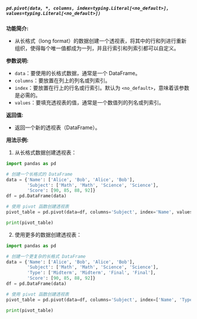 ##### `pd.pivot(data, *, columns, index=typing.Literal[<no_default>], values=typing.Literal[<no_default>])`
**功能简介:**
- 从长格式（long format）的数据创建一个透视表，将其中的行和列进行重新组织，使得每个唯一值都成为一列，并且行索引和列索引都可以自定义。

**参数说明:**
- `data`：要使用的长格式数据，通常是一个 DataFrame。
- `columns`：要放置在列上的列名或列索引。
- `index`：要放置在行上的行名或行索引。默认为 `<no_default>`，意味着该参数是必需的。
- `values`：要填充透视表的值，通常是一个数值列的列名或列索引。

**返回值:**
- 返回一个新的透视表（DataFrame）。

**用法示例:**
1. 从长格式数据创建透视表：
```python
import pandas as pd

# 创建一个长格式的 DataFrame
data = {'Name': ['Alice', 'Bob', 'Alice', 'Bob'],
        'Subject': ['Math', 'Math', 'Science', 'Science'],
        'Score': [90, 85, 88, 92]}
df = pd.DataFrame(data)

# 使用 pivot 函数创建透视表
pivot_table = pd.pivot(data=df, columns='Subject', index='Name', values='Score')

print(pivot_table)
```
2. 使用更多的数据创建透视表：
```python
import pandas as pd

# 创建一个更复杂的长格式 DataFrame
data = {'Name': ['Alice', 'Bob', 'Alice', 'Bob'],
        'Subject': ['Math', 'Math', 'Science', 'Science'],
        'Type': ['Midterm', 'Midterm', 'Final', 'Final'],
        'Score': [90, 85, 88, 92]}
df = pd.DataFrame(data)

# 使用 pivot 函数创建透视表
pivot_table = pd.pivot(data=df, columns='Subject', index=['Name', 'Type'], values='Score')

print(pivot_table)
```

